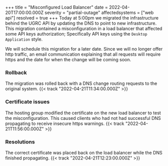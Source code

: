 +++
title = "Misconfigured Load Balancer"
date = 2022-04-20T17:00:00.000Z
severity = "partial-outage"
affectedsystems = ["web api"]
resolved = true
+++
Today at 5:00pm we migrated the infrastructure behind the UGRC API by updating the DNS to point to new infrastructure. This migration contained a misconfiguration in a load balancer that affected some API keys authorization; Specifically API keys using the `Desktop Application` style.

We will schedule this migration for a later date. Since we will no longer offer http traffic, an email communication explaining that all requests will require https and the date for when the change will be coming soon.

### Rollback

The migration was rolled back with a DNS change routing requests to the original system. {{< track "2022-04-21T11:34:00.000Z" >}}

### Certificate issues

The hosting group modified the certificate on the new load balancer to test the misconfiguration. This caused clients who had not had successful DNS propagating to receive insecure https warnings. {{< track "2022-04-21T11:56:00.000Z" >}}

### Resolutions

The correct certificate was placed back on the load balancer while the DNS finished propagating. {{< track "2022-04-21T12:23:00.000Z" >}}
